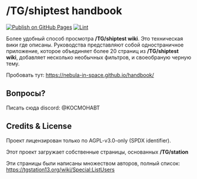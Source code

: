 # /TG/shiptest handbook

[![Publish on GitHub Pages](https://github.com/nebula-in-space/handbook/actions/workflows/publish.yml/badge.svg)](https://github.com/nebula-in-space/handbook/actions/workflows/publish.yml) [![Lint](https://github.com/nebula-in-space/handbook/actions/workflows/lint.yml/badge.svg)](https://github.com/nebula-in-space/handbook/actions/workflows/lint.yml)

Более удобный способ просмотра **/TG/shiptest wiki**. Это техническая вики где описаны. 
Руководства представляют собой одностраничное приложение, которое объединяет более 20 страниц из **/TG/shiptest wiki**, добавляет несколько необычных фильтров, и своеобраную черную тему.

Пробовать тут: https://nebula-in-space.github.io/handbook/

## Вопросы?

Писать сюда discord: @KOCMOHABT

## Credits & License

Проект лицензирован только по AGPL-v3.0-only (SPDX identifier).

Этот проект загружает собственные страницы, основанных **/TG/station**

Эти страницы были написаны множеством авторов, полный список: https://tgstation13.org/wiki/Special:ListUsers